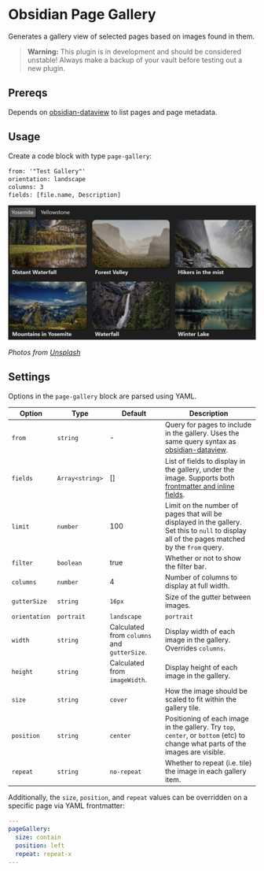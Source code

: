 # Obsidian Page Gallery

Generates a gallery view of selected pages based on images found in them.

> **Warning:** This plugin is in development and should be
> considered unstable! Always make a backup of your vault before testing out a new plugin.

## Prereqs

Depends on [obsidian-dataview](https://github.com/blacksmithgu/obsidian-dataview)
to list pages and page metadata.

## Usage

Create a code block with type `page-gallery`:

```page-gallery
from: '"Test Gallery"'
orientation: landscape
columns: 3
fields: [file.name, Description]
```
![Example of the page-gallery plugin in use](./docs/example.png)

*Photos from [Unsplash](https://unsplash.com/)*

## Settings

Options in the `page-gallery` block are parsed using YAML.

| Option | Type | Default | Description |
|--------|------|---------|-------------|
|`from`|`string`|-|Query for pages to include in the gallery. Uses the same query syntax as [obsidian-dataview](https://github.com/blacksmithgu/obsidian-dataview).|
|`fields`|`Array<string>`|[]|List of fields to display in the gallery, under the image. Supports both [frontmatter and inline fields](https://blacksmithgu.github.io/obsidian-dataview/data-annotation/).|
|`limit`|`number`|100|Limit on the number of pages that will be displayed in the gallery. Set this to `null` to display all of the pages matched by the `from` query.|
|`filter`|`boolean`|true|Whether  or  not to show the filter bar.|
|`columns`|`number`|4|Number of columns to display at full width.|
|`gutterSize`|`string`|`16px`|Size of the gutter between images.|
|`orientation`|`portrait`|`landscape`|`portrait`|Whether to display styles in portrait or landscape mode. This controls the default `width` (see below).|
|`width`|`string`|Calculated from `columns` and `gutterSize`.|Display width of each image in the gallery. Overrides `columns`.|
|`height`|`string`|Calculated from `imageWidth`.|Display height of each image in the gallery.|
|`size`|`string`|`cover`|How the image should be scaled to fit within the gallery tile.|
|`position`|`string`|`center`|Positioning of each image in the gallery. Try `top`, `center`, or `bottom` (etc) to change what parts of the images are visible.|
|`repeat`|`string`|`no-repeat`|Whether to repeat (i.e. tile) the image in each gallery item.|

Additionally, the `size`, `position`, and `repeat` values can be overridden on
a specific page via YAML frontmatter:

```yaml
---
pageGallery:
  size: contain
  position: left
  repeat: repeat-x
---
```
